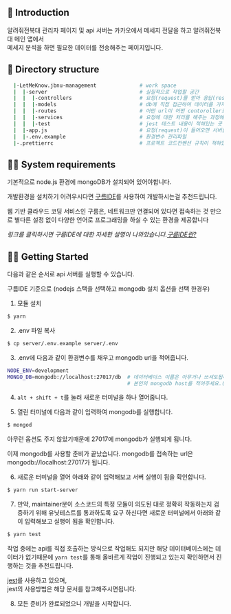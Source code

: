 ## 📖 Introduction

   알려줘전북대 관리자 페이지 및 api 서버는 카카오에서 메세지 전달을 하고 알려줘전북대 메인 앱에서   
메세지 분석을 하면 필요한 데이터를 전송해주는 페이지입니다.

## 📂 Directory structure
``` bash
  |-LetMeKnow.jbnu-management              # work space
  |  |-server                              # 실질적으로 작업할 공간
  |  |  |-controllers                      # 요청(request)를 받아 응답(response)에 대한 처리를 하는 곳 (비즈니스 로직에 값들을 넘겨주는 역할)
  |  |  |-models                           # db에 직접 접근하여 데이터를 가져오는 곳
  |  |  |-routes                           # 어떤 url이 어떤 contoroller로 갈지 찾아가는 곳 
  |  |  |-services                         # 요청에 대한 처리를 해주는 과정에서 필요한 비즈니스 로직을 호출해 주는 곳
  |  |  |-test                             # jest 테스트 내용이 적혀있는 곳
  |  |-app.js                              # 요청(request)이 들어오면 서버를 생성해주는 곳
  |  |-.env.example                        # 환경변수 관리파일
  |-.prettierrc                            # 프로젝트 코드컨벤션 규칙이 적혀있는 문서

```

## 👨‍💻 System requirements
기본적으로 node.js 환경에 mongoDB가 설치되어 있어야합니다.

개발환경을 설치하기 어려우시다면 [구름IDE](https://www.goorm.io/)를 사용하여 개발하시는걸 추천드립니다.

웹 기반 클라우드 코딩 서비스인 구름은, 네트워크만 연결되어 있다면 접속하는 것 만으로 별다른 설정 없이 다양한 언어로 프로그래밍을 하실 수 있는 환경을 제공합니다

*링크를 클릭하시면 구름IDE에 대한 자세한 설명이 나와았습니다.[구름IDE란?](https://edu.goorm.io/learn/lecture/263/%EA%B5%AC%EB%A6%84ide-%EB%8F%84%EC%9B%80%EB%A7%90/lesson/6818/%EA%B5%AC%EB%A6%84ide%EB%9E%80)*


## 👩‍💻 Getting Started
다음과 같은 순서로 api 서버를 실행할 수 있습니다.  

구름IDE 기준으로 (nodejs 스택을 선택하고 mongodb 설치 옵션을 선택 한경우)

1. 모듈 설치
```bash
$ yarn
```
2. .env 파일 복사
```bash
$ cp server/.env.example server/.env
```

3. .env에 다음과 같이 환경변수를 채우고 mongodb url을 적어줍니다.
```bash
NODE_ENV=development
MONGO_DB=mongodb://localhost:27017/db  # 데이터베이스 이름은 아무거나 쓰셔도됩니다.
                                       # 본인의 mongodb host를 적어주세요.(아무것도 설정하지 않았다면 27017이 defalt값입니다.)
```


4. ```alt + shift + t```를 눌러 새로운 터미널을 하나 열어줍니다.


5. 열린 터미널에 다음과 같이 입력하여 mongodb를 실행합니다.
```bash
$ mongod
```
아무런 옵션도 주지 않았기때문에 27017에 mongodb가 실행되게 됩니다.

이제 mongodb를 사용할 준비가 끝났습니다.
mongodb를 접속하는 url은 mongodb://localhost:27017가 됩니다.

6. 새로운 터미널을 열어 아래와 같이 입력해보고 서버 실행이 됨을 확인합니다.
```bash
$ yarn run start-server
```

7. 만약, maintainer분이 소스코드의 특정 모듈이 의도된 대로 정확히 작동하는지 검증하기 위해 유닛테스트를 통과하도록 요구
하신다면 새로운 터미널에서 아래와 같이 입력해보고 실행이 됨을 확인합니다.
```bash
$ yarn test
```
작업 중에는 api를 직접 호출하는 방식으로 작업해도 되지만 해당 데이터베이스에는 데이터가 없기때문에 ```yarn test```를 
통해 올바르게 작업이 진행되고 있는지 확인하면서 진행하는 것을 추천드립니다.

[jest](https://jestjs.io/)를 사용하고 있으며,  
jest의 사용방법은 해당 문서를 참고해주시면됩니다.

8. 모든 준비가 완료되었으니 개발을 시작합니다.

